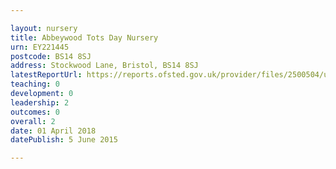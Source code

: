 ```yaml
---

layout: nursery
title: Abbeywood Tots Day Nursery
urn: EY221445
postcode: BS14 8SJ
address: Stockwood Lane, Bristol, BS14 8SJ
latestReportUrl: https://reports.ofsted.gov.uk/provider/files/2500504/urn/EY221445.pdf
teaching: 0
development: 0
leadership: 2
outcomes: 0
overall: 2
date: 01 April 2018 
datePublish: 5 June 2015

---
```

